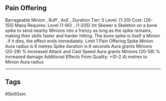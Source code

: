 ## Pain Offering
Barrageable
Minion , Buff , AoE , Duration
Tier: 5
Level: (1-20)
Cost: (26-155) Mana
Requires: Level (1-90) , (1-205) Int
Skewer a Skeleton on a bone spike to send nearby Minions into a frenzy as long as the spike remains, making their skills faster and harder hitting. The bone spike is itself a Minion . If it dies, the effect ends immediately.
Limit 1 Pain Offering Spike
Minion Aura radius is 6 metres
Spike duration is 6 seconds
Aura grants Minions (20-29) % increased Attack and Cast Speed
Aura grants Minions (20-58) % increased damage
Additional Effects From Quality:
+(0-2.4) metres to Minion Aura radius

---
## Tags
#SkillGem
